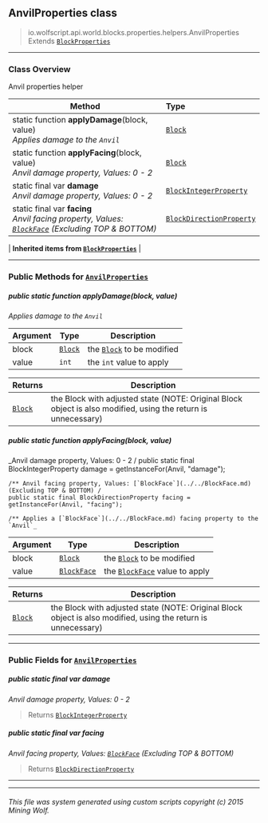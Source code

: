 ## AnvilProperties __class__

>io.wolfscript.api.world.blocks.properties.helpers.AnvilProperties
>Extends [`BlockProperties`](BlockProperties.md)

---

### Class Overview

Anvil properties helper

Method | Type   
--- | :--- 
static function __applyDamage__(block, value) <br> _Applies damage to the `Anvil`_ | [`Block`](../../Block.md)
static function __applyFacing__(block, value) <br> _Anvil damage property, Values: 0 - 2_ | [`Block`](../../Block.md)
static final var __damage__ <br> _Anvil damage property, Values: 0 - 2_ | [`BlockIntegerProperty`](../BlockIntegerProperty.md)
static final var __facing__ <br> _Anvil facing property, Values: [`BlockFace`](../../BlockFace.md) (Excluding TOP & BOTTOM)_ | [`BlockDirectionProperty`](../BlockDirectionProperty.md)
 |
__Inherited items from [`BlockProperties`](BlockProperties.md)__ |





---


### Public Methods for [`AnvilProperties`](AnvilProperties.md)

##### <a id='applydamage'></a>public static function __applyDamage__(block, value)

_Applies damage to the `Anvil`_

Argument | Type | Description  
--- | --- | --- 
block | [`Block`](../../Block.md) | the [`Block`](../../Block.md) to be modified
value | `int` | the `int` value to apply

Returns | Description
--- | --- 
[`Block`](../../Block.md) | the Block with adjusted state (NOTE: Original Block object is also modified, using the return is unnecessary)


##### <a id='applyfacing'></a>public static function __applyFacing__(block, value)

_Anvil damage property, Values: 0 - 2 /
    public static final BlockIntegerProperty damage = getInstanceFor(Anvil, "damage");

    /** Anvil facing property, Values: [`BlockFace`](../../BlockFace.md) (Excluding TOP & BOTTOM) /
    public static final BlockDirectionProperty facing = getInstanceFor(Anvil, "facing");

    /** Applies a [`BlockFace`](../../BlockFace.md) facing property to the `Anvil`_

Argument | Type | Description  
--- | --- | --- 
block | [`Block`](../../Block.md) | the [`Block`](../../Block.md) to be modified
value | [`BlockFace`](../../BlockFace.md) | the [`BlockFace`](../../BlockFace.md) value to apply

Returns | Description
--- | --- 
[`Block`](../../Block.md) | the Block with adjusted state (NOTE: Original Block object is also modified, using the return is unnecessary)


---

### Public Fields for [`AnvilProperties`](AnvilProperties.md)

##### <a id='damage'></a>public static final var __damage__

_Anvil damage property, Values: 0 - 2_

>Returns
>  [`BlockIntegerProperty`](../BlockIntegerProperty.md)

##### <a id='facing'></a>public static final var __facing__

_Anvil facing property, Values: [`BlockFace`](../../BlockFace.md) (Excluding TOP & BOTTOM)_

>Returns
>  [`BlockDirectionProperty`](../BlockDirectionProperty.md)

---


---


###### This file was system generated using custom scripts copyright (c) 2015 Mining Wolf.
	

